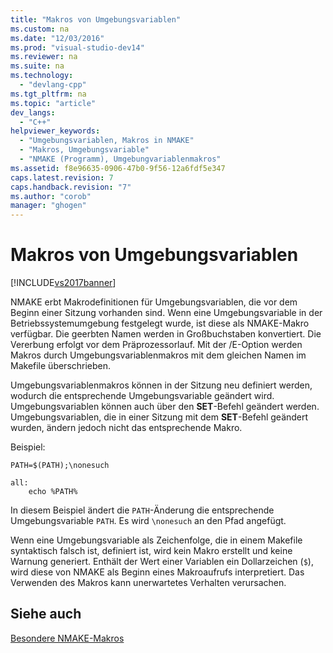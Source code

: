 ```yaml
---
title: "Makros von Umgebungsvariablen"
ms.custom: na
ms.date: "12/03/2016"
ms.prod: "visual-studio-dev14"
ms.reviewer: na
ms.suite: na
ms.technology: 
  - "devlang-cpp"
ms.tgt_pltfrm: na
ms.topic: "article"
dev_langs: 
  - "C++"
helpviewer_keywords: 
  - "Umgebungsvariablen, Makros in NMAKE"
  - "Makros, Umgebungsvariable"
  - "NMAKE (Programm), Umgebungvariablenmakros"
ms.assetid: f8e96635-0906-47b0-9f56-12a6fdf5e347
caps.latest.revision: 7
caps.handback.revision: "7"
ms.author: "corob"
manager: "ghogen"
---
```

# Makros von Umgebungsvariablen
[!INCLUDE[vs2017banner](../assembler/inline/includes/vs2017banner.md)]

NMAKE erbt Makrodefinitionen für Umgebungsvariablen, die vor dem Beginn einer Sitzung vorhanden sind.  Wenn eine Umgebungsvariable in der Betriebssystemumgebung festgelegt wurde, ist diese als NMAKE\-Makro verfügbar.  Die geerbten Namen werden in Großbuchstaben konvertiert.  Die Vererbung erfolgt vor dem Präprozessorlauf.  Mit der \/E\-Option werden Makros durch Umgebungsvariablenmakros mit dem gleichen Namen im Makefile überschrieben.  
  
 Umgebungsvariablenmakros können in der Sitzung neu definiert werden, wodurch die entsprechende Umgebungsvariable geändert wird.  Umgebungsvariablen können auch über den **SET**\-Befehl geändert werden.  Umgebungsvariablen, die in einer Sitzung mit dem **SET**\-Befehl geändert wurden, ändern jedoch nicht das entsprechende Makro.  
  
 Beispiel:  
  
```  
PATH=$(PATH);\nonesuch  
  
all:  
    echo %PATH%  
```  
  
 In diesem Beispiel ändert die `PATH`\-Änderung die entsprechende Umgebungsvariable `PATH`. Es wird `\nonesuch` an den Pfad angefügt.  
  
 Wenn eine Umgebungsvariable als Zeichenfolge, die in einem Makefile syntaktisch falsch ist, definiert ist, wird kein Makro erstellt und keine Warnung generiert.  Enthält der Wert einer Variablen ein Dollarzeichen \(`$`\), wird diese von NMAKE als Beginn eines Makroaufrufs interpretiert.  Das Verwenden des Makros kann unerwartetes Verhalten verursachen.  
  
## Siehe auch  
 [Besondere NMAKE\-Makros](../build/special-nmake-macros.md)